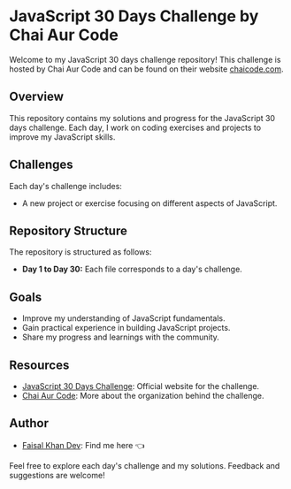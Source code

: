 # JavaScript 30 Days Challenge by Chai Aur Code

Welcome to my JavaScript 30 days challenge repository! This challenge is hosted by Chai Aur Code and can be found on their website [chaicode.com](https://www.chaicode.com).

## Overview

This repository contains my solutions and progress for the JavaScript 30 days challenge. Each day, I work on coding exercises and projects to improve my JavaScript skills.

## Challenges

Each day's challenge includes:
- A new project or exercise focusing on different aspects of JavaScript.

## Repository Structure

The repository is structured as follows:
- **Day 1 to Day 30:** Each file corresponds to a day's challenge.

## Goals

- Improve my understanding of JavaScript fundamentals.
- Gain practical experience in building JavaScript projects.
- Share my progress and learnings with the community.

## Resources

- [JavaScript 30 Days Challenge](https://www.chaicode.com): Official website for the challenge.
- [Chai Aur Code](https://www.chaicode.com): More about the organization behind the challenge.

## Author

- [Faisal Khan Dev](https://faisalkhandev.com/): Find me here 👈

Feel free to explore each day's challenge and my solutions. Feedback and suggestions are welcome!
